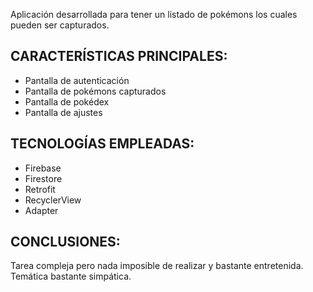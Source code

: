 Aplicación desarrollada para tener un listado de pokémons los cuales pueden ser capturados.
## CARACTERÍSTICAS PRINCIPALES:
- Pantalla de autenticación
- Pantalla de pokémons capturados
- Pantalla de pokédex
- Pantalla de ajustes

## TECNOLOGÍAS EMPLEADAS:
- Firebase
- Firestore
- Retrofit
- RecyclerView
- Adapter

## CONCLUSIONES:
Tarea compleja pero nada imposible de realizar y bastante entretenida. Temática bastante simpática.
